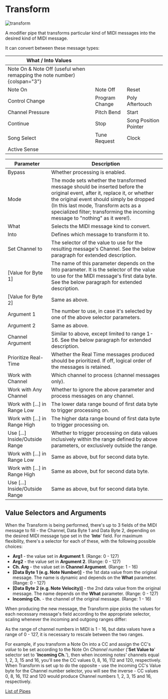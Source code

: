 # Transform

![transform](https://blokas.io/images/midihub/pipes/transform.svg)

A modifier pipe that transforms particular kind of MIDI messages into the desired kind of MIDI message.

It can convert between these message types:

| What / Into Values | | |
| ---- | ---- | ---- |
| Note On & Note Off (useful when remapping the note number) {colspan="3"}| | |
| Note On | Note Off | Reset |
| Control Change   | Program Change | Poly Aftertouch |
| Channel Pressure | Pitch Bend     | Start |
| Continue         | Stop           | Song Position Pointer |
| Song Select      | Tune Request   | Clock |
| Active Sense     |                |       |

| Parameter              | Description                                              |
| ---------------------- | -------------------------------------------------------- |
| Bypass                 | Whether processing is enabled.                           |
| Mode                   | The mode sets whether the transformed message should be inserted before the original event, after it, replace it, or whether the original event should simply be dropped (In this last mode, Transform acts as a specialized filter; transforming the incoming message to "nothing" as it were!). |
| What                   | Selects the MIDI message kind to convert.                |
| Into                   | Defines which message to transform it to.                |
| Set Channel to         | The selector of the value to use for the resulting message's Channel. See the below paragraph for extended description. |
| [Value for Byte 1]     | The name of this parameter depends on the Into parameter. It is the selector of the value to use for the MIDI message's first data byte. See the below paragraph for extended description. |
| [Value for Byte 2]     | Same as above. |
| Argument 1             | The number to use, in case it's selected by one of the above selector parameters. |
| Argument 2             | Same as above. |
| Channel Argument       | Similar to above, except limited to range 1-16. See the below paragraph for extended description. |
| Prioritize Real-Time   | Whether the Real Time messages produced should be prioritized. If off, logical order of the messages is retained. |
| Work with Channel      | Which channel to process (channel messages only).        |
| Work with Any Channel  | Whether to ignore the above parameter and process messages on any channel. |
| Work with [...] in Range Low | The lower data range bound of first data byte to trigger processing on. |
| Work with [...] in Range High | The higher data range bound of first data byte to trigger processing on. |
| Use [...]	Inside/Outside Range | Whether to trigger processing on data values inclusively within the range defined by above parameters, or exclusively outside the range. |
| Work with [...] in Range Low | Same as above, but for second data byte. |
| Work with [...] in Range High | Same as above, but for second data byte. |
| Use [...]	Inside/Outside Range | Same as above, but for second data byte. |

## Value Selectors and Arguments

When the Transform is being performed, there's up to 3 fields of the MIDI message to fill - the Channel, Data Byte 1 and Data Byte 2, depending on the desired MIDI message type set in the '**Into**' field. For maximum flexibility, there's a selector for each of these, with the following possible choices:

* **Arg1** - the value set in **Argument 1**. (Range: 0 - 127)
* **Arg2** - the value set in **Argument 2**. (Range: 0 - 127)
* **Ch. Arg** - the value set in **Channel Argument**. (Range: 1 - 16)
* **[Data Byte 1 (e.g. Note Number)]** - the 1st data value from the original message. The name is dynamic and depends on the **What** parameter. (Range: 0 - 127)
* **[Data Byte 2 (e.g. Note Velocity)]** - the 2nd data value from the original message. The name depends on the **What** parameter. (Range: 0 - 127)
* **Incoming Ch.** - the channel of the original message. (Range: 1 - 16)

When producing the new message, the Transform pipe picks the values for each necessary message's field according to the appropriate selector, scaling whenever the incoming and outgoing ranges differ:

As the range of channel numbers in MIDI is 1 - 16, but data values have a range of 0 - 127, it is necessary to rescale between the two ranges.

For example, if you transform a Note On into a CC and assign the CC's *value* to be set according to the Note On *Channel number* ('**Set Value to**' selector set to '**Incoming Ch.**'), then when incoming notes' channels equal 1, 2, 3, 15 and 16, you'll see the CC values 0, 8, 16, 112 and 120, respectively. When Transform is set up to do the opposite - use the incoming CC's Value byte for the Channel number selector, you will see the inverse - CC values 0, 8, 16, 112 and 120 would produce Channel numbers 1, 2, 3, 15 and 16, respectively.

<span class="blokas-web-hide">

[List of Pipes](index.md#the-list-of-pipes)

</span>